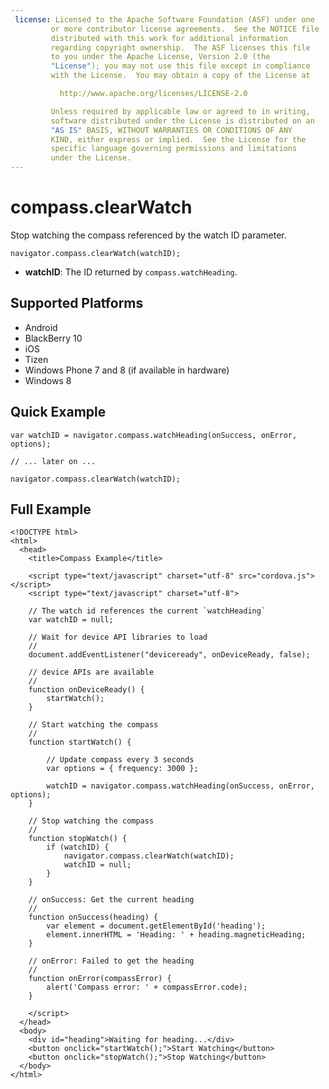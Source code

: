 ```yaml
---
 license: Licensed to the Apache Software Foundation (ASF) under one
         or more contributor license agreements.  See the NOTICE file
         distributed with this work for additional information
         regarding copyright ownership.  The ASF licenses this file
         to you under the Apache License, Version 2.0 (the
         "License"); you may not use this file except in compliance
         with the License.  You may obtain a copy of the License at

           http://www.apache.org/licenses/LICENSE-2.0

         Unless required by applicable law or agreed to in writing,
         software distributed under the License is distributed on an
         "AS IS" BASIS, WITHOUT WARRANTIES OR CONDITIONS OF ANY
         KIND, either express or implied.  See the License for the
         specific language governing permissions and limitations
         under the License.
---
```


# compass.clearWatch

Stop watching the compass referenced by the watch ID parameter.

    navigator.compass.clearWatch(watchID);

- __watchID__: The ID returned by `compass.watchHeading`.

## Supported Platforms

- Android
- BlackBerry 10
- iOS
- Tizen
- Windows Phone 7 and 8 (if available in hardware)
- Windows 8

## Quick Example

    var watchID = navigator.compass.watchHeading(onSuccess, onError, options);

    // ... later on ...

    navigator.compass.clearWatch(watchID);

## Full Example

    <!DOCTYPE html>
    <html>
      <head>
        <title>Compass Example</title>

        <script type="text/javascript" charset="utf-8" src="cordova.js"></script>
        <script type="text/javascript" charset="utf-8">

        // The watch id references the current `watchHeading`
        var watchID = null;

        // Wait for device API libraries to load
        //
        document.addEventListener("deviceready", onDeviceReady, false);

        // device APIs are available
        //
        function onDeviceReady() {
            startWatch();
        }

        // Start watching the compass
        //
        function startWatch() {

            // Update compass every 3 seconds
            var options = { frequency: 3000 };

            watchID = navigator.compass.watchHeading(onSuccess, onError, options);
        }

        // Stop watching the compass
        //
        function stopWatch() {
            if (watchID) {
                navigator.compass.clearWatch(watchID);
                watchID = null;
            }
        }

        // onSuccess: Get the current heading
        //
        function onSuccess(heading) {
            var element = document.getElementById('heading');
            element.innerHTML = 'Heading: ' + heading.magneticHeading;
        }

        // onError: Failed to get the heading
        //
        function onError(compassError) {
            alert('Compass error: ' + compassError.code);
        }

        </script>
      </head>
      <body>
        <div id="heading">Waiting for heading...</div>
        <button onclick="startWatch();">Start Watching</button>
        <button onclick="stopWatch();">Stop Watching</button>
      </body>
    </html>
